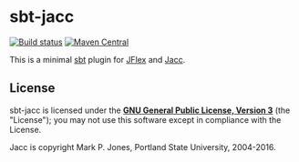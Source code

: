 # sbt-jacc

[![Build status](https://img.shields.io/github/workflow/status/travisbrown/sbt-jacc/Continuous%20Integration.svg)](https://github.com/travisbrown/sbt-jacc/actions)
[![Maven Central](https://maven-badges.herokuapp.com/maven-central/dev.travisbrown/sbt-jacc/badge.svg)](https://maven-badges.herokuapp.com/maven-central/dev.travisbrown/sbt-jacc_2.12_1.0)

This is a minimal [sbt](https://www.scala-sbt.org/) plugin for [JFlex][jflex] and [Jacc][jacc].

## License

sbt-jacc is licensed under the **[GNU General Public License, Version 3][gplv3]**
(the "License"); you may not use this software except in compliance with the
License.

Jacc is copyright Mark P. Jones, Portland State University, 2004-2016.

[gplv3]: https://www.gnu.org/licenses/gpl-3.0.en.html
[jacc]: http://web.cecs.pdx.edu/~mpj/jacc/
[jflex]: https://jflex.de

